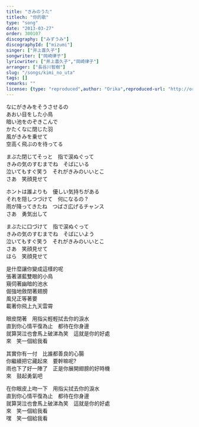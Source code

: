 ```yaml
---
title: "きみのうた"
titlech: "你的歌"
type: "song"
date: "2013-03-27"
order: 300107
discography: ["みずうみ"]
discographyId: ["mizumi"]
singer: ["井上喜久子"]
songwriter: ["岡崎律子"]
lyricwriter: ["井上喜久子","岡崎律子"]
arranger: ["長谷川智樹"]
slug: "/songs/kimi_no_uta"
tags: []
remarks: ""
license: {type: "reproduced",author: "Orika",reproduced-url: "http://orikamushi.myweb.hinet.net",reproduced-website: "織歌蟲"}
---
```


なにがきみをそうさせるの   
あおい目をした小鳥   
暗い池をのぞきこんで   
かたくなに閉じた羽   
風がきみを乗せて   
空高く飛ぶのを待ってる   
  
まぶた閉じてそっと　指で涙ぬぐって   
きみの気のすむまでね　そばにいる   
泣いてもすぐ笑う　それがきみのいいとこ   
さあ　笑顔見せて   
  
ホントは誰よりも　優しい気持ちがある   
それを隠しつづけて　何になるの ?   
雨が降ってきたね　つばさ広げるチャンス   
さあ　勇気出して   
  
まぶたに口づけて　指で涙ぬぐって   
きみの気のすむまでね　そばにいよう   
泣いてもすぐ笑う　それがきみのいいとこ   
さあ　笑顔見せて   
ほら　笑顔見せて   
  
  

<!-- 翻译 -->

是什麼讓你變成這樣的呢  
張著湛藍雙眼的小鳥  
窺伺著幽暗的池水  
倔強地斂閉著翅膀  
風兒正等著要  
載著你飛上九天雲霄  
  
眼皮閉著　用指尖輕輕拭去你的淚水  
直到你心情平復為止　都待在你身邊  
就算哭泣也會馬上破涕為笑　這就是你的好處  
來　笑一個給我看  
  
其實你有一付　比誰都善良的心腸  
你繼續把它藏起來　要幹嘛呢?   
雨也下了好一陣了　正是你展開翅膀的好時機  
來　鼓起勇氣吧  
  
在你眼皮上吻一下　用指尖拭去你的淚水  
直到你心情平復為止　都待在你身邊  
就算哭泣也會馬上破涕為笑　這就是你的好處  
來　笑一個給我看  
嘿　笑一個給我看
